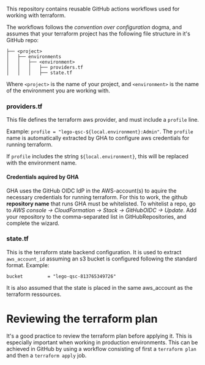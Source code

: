 This repository contains reusable GitHub actions workflows used for working with terraform.

The workflows follows the _convention over configuration_ dogma, and assumes that your terraform project has the following file structure in it's GitHub repo:

````
├── <project>
│   ├── environments
│   │   ├── <environment>
│   │   │   ├── providers.tf
│   │   │   ├── state.tf
````
Where `<project>` is the name of your project, and `<environment>` is the name of the environment you are working with.

### providers.tf
This file defines the terraform aws provider, and must include a `profile` line. 

Example:
`profile = "lego-qsc-${local.environment}:Admin"`. 
The `profile` name is automatically extracted by GHA to configure aws credentials for running terraform.

If `profile` includes the string `${local.environment}`, this will be replaced with the environment name.

#### Credentials aquired by GHA
GHA uses the GitHub OIDC IdP in the AWS-account(s) to aquire the necessary credentials for running terraform. For this to work, the github **repository name** that runs GHA must be whitelisted. 
To whitelist a repo, go to _AWS console -> CloudFormation -> Stack -> GitHubOIDC -> Update_. Add your repository to the comma-separated list in GitHubRepositories, and complete the wizard.
  

### state.tf
This is the terraform state backend configuration. It is used to extract `aws_account_id` assuming an s3 bucket is configured following the standard format. Example:

 `bucket         = "lego-qsc-813765349726"`

 It is also assumed that the state is placed in the same aws_account as the terraform ressources.

# Reviewing the terraform plan
It's a good practice to review the terraform plan before applying it. This is especially important when working in production environments.
This can be achieved in GitHub by using a workflow consisting of first a `terraform plan` and then a `terraform apply` job.
